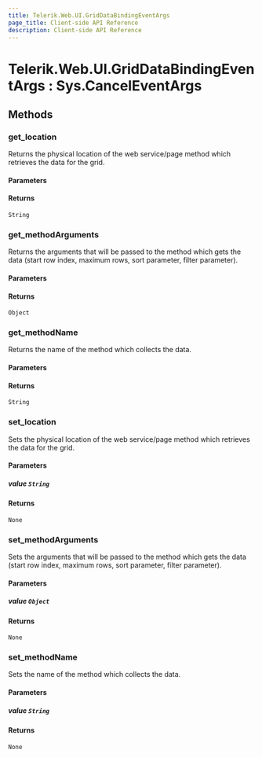 ```yaml
---
title: Telerik.Web.UI.GridDataBindingEventArgs
page_title: Client-side API Reference
description: Client-side API Reference
---
```


# Telerik.Web.UI.GridDataBindingEventArgs : Sys.CancelEventArgs 

## Methods

###  get_location

Returns the physical location of the web service/page method which retrieves the data for the grid.

#### Parameters

#### Returns

`String` 

###  get_methodArguments

Returns the arguments that will be passed to the method which gets the data (start row index, maximum rows, sort parameter, filter parameter).

#### Parameters

#### Returns

`Object` 

###  get_methodName

Returns the name of the method which collects the data.

#### Parameters

#### Returns

`String` 

###  set_location

Sets the physical location of the web service/page method which retrieves the data for the grid.

#### Parameters

##### value `String`

#### Returns

`None` 

###  set_methodArguments

Sets the arguments that will be passed to the method which gets the data (start row index, maximum rows, sort parameter, filter parameter).

#### Parameters

##### value `Object`

#### Returns

`None` 

###  set_methodName

Sets the name of the method which collects the data.

#### Parameters

##### value `String`

#### Returns

`None` 


